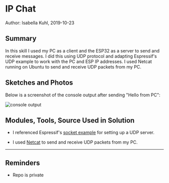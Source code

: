 #  IP Chat

Author: Isabella Kuhl, 2019-10-23

## Summary

In this skill I used my PC as a client and the ESP32 as a server to send and receive messages. I did this using UDP protocol and adapting Espressif's UDP example to work with the PC and ESP IP addresses. I used Netcat running on Ubuntu to send and receive UDP packets from my PC.

## Sketches and Photos

Below is a screenshot of the console output after sending "Hello from PC":

![console output](https://github.com/BU-EC444/Kuhl-Isabella/blob/master/skills/cluster-3-wearable/25-ipchat/images/console.PNG)

## Modules, Tools, Source Used in Solution

* I referenced Espressif's [socket example](https://github.com/espressif/esp-idf/tree/master/examples/protocols/sockets) for setting up a UDP server.

* I used [Netcat](http://netcat.sourceforge.net/) to send and receive UDP packets from my PC.
-----

## Reminders
- Repo is private
